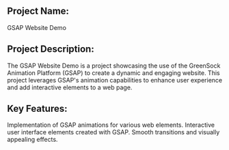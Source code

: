 <h2>Project Name:</h2>

GSAP Website Demo

<h2>Project Description:</h2>

The GSAP Website Demo is a project showcasing the use of the GreenSock Animation Platform (GSAP) to create a dynamic and engaging website. This project leverages GSAP's animation capabilities to enhance user experience and add interactive elements to a web page.

<h2>Key Features:</h2>

Implementation of GSAP animations for various web elements.
Interactive user interface elements created with GSAP.
Smooth transitions and visually appealing effects.
